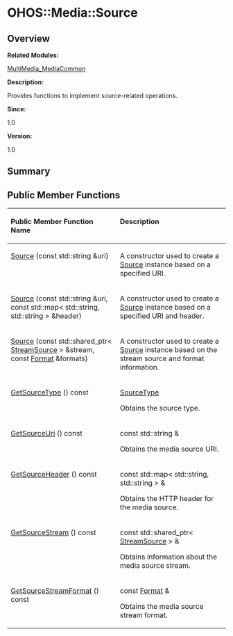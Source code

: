 # OHOS::Media::Source<a name="EN-US_TOPIC_0000001054799611"></a>

## **Overview**<a name="section1314153436093532"></a>

**Related Modules:**

[MultiMedia\_MediaCommon](multimedia_mediacommon.md)

**Description:**

Provides functions to implement source-related operations. 

**Since:**

1.0

**Version:**

1.0

## **Summary**<a name="section970211093093532"></a>

## Public Member Functions<a name="pub-methods"></a>

<a name="table1251880469093532"></a>
<table><thead align="left"><tr id="row735436161093532"><th class="cellrowborder" valign="top" width="50%" id="mcps1.1.3.1.1"><p id="p2146126069093532"><a name="p2146126069093532"></a><a name="p2146126069093532"></a>Public Member Function Name</p>
</th>
<th class="cellrowborder" valign="top" width="50%" id="mcps1.1.3.1.2"><p id="p1751473038093532"><a name="p1751473038093532"></a><a name="p1751473038093532"></a>Description</p>
</th>
</tr>
</thead>
<tbody><tr id="row789550323093532"><td class="cellrowborder" valign="top" width="50%" headers="mcps1.1.3.1.1 "><p id="p1088525372093532"><a name="p1088525372093532"></a><a name="p1088525372093532"></a><a href="multimedia_mediacommon.md#gab9bfa209ae382e3ba5d5242e8dfe5b20">Source</a> (const std::string &amp;uri)</p>
</td>
<td class="cellrowborder" valign="top" width="50%" headers="mcps1.1.3.1.2 "><p id="p1705465698093532"><a name="p1705465698093532"></a><a name="p1705465698093532"></a> </p>
<p id="p716363395093532"><a name="p716363395093532"></a><a name="p716363395093532"></a>A constructor used to create a <a href="ohos-media-source.md">Source</a> instance based on a specified URI. </p>
</td>
</tr>
<tr id="row61546176093532"><td class="cellrowborder" valign="top" width="50%" headers="mcps1.1.3.1.1 "><p id="p1271962921093532"><a name="p1271962921093532"></a><a name="p1271962921093532"></a><a href="multimedia_mediacommon.md#ga84e570aa39e0810815e3f90419b2a0f0">Source</a> (const std::string &amp;uri, const std::map&lt; std::string, std::string &gt; &amp;header)</p>
</td>
<td class="cellrowborder" valign="top" width="50%" headers="mcps1.1.3.1.2 "><p id="p2073287196093532"><a name="p2073287196093532"></a><a name="p2073287196093532"></a> </p>
<p id="p591730466093532"><a name="p591730466093532"></a><a name="p591730466093532"></a>A constructor used to create a <a href="ohos-media-source.md">Source</a> instance based on a specified URI and header. </p>
</td>
</tr>
<tr id="row536003201093532"><td class="cellrowborder" valign="top" width="50%" headers="mcps1.1.3.1.1 "><p id="p687497800093532"><a name="p687497800093532"></a><a name="p687497800093532"></a><a href="multimedia_mediacommon.md#gae3640fec3bb0f33f4076dc30e88dac61">Source</a> (const std::shared_ptr&lt; <a href="ohos-media-streamsource.md">StreamSource</a> &gt; &amp;stream, const <a href="ohos-media-format.md">Format</a> &amp;formats)</p>
</td>
<td class="cellrowborder" valign="top" width="50%" headers="mcps1.1.3.1.2 "><p id="p1823412818093532"><a name="p1823412818093532"></a><a name="p1823412818093532"></a> </p>
<p id="p1895359359093532"><a name="p1895359359093532"></a><a name="p1895359359093532"></a>A constructor used to create a <a href="ohos-media-source.md">Source</a> instance based on the stream source and format information. </p>
</td>
</tr>
<tr id="row326412187093532"><td class="cellrowborder" valign="top" width="50%" headers="mcps1.1.3.1.1 "><p id="p849810423093532"><a name="p849810423093532"></a><a name="p849810423093532"></a><a href="multimedia_mediacommon.md#ga93a8f8b86a9385436f6bbce10a860770">GetSourceType</a> () const</p>
</td>
<td class="cellrowborder" valign="top" width="50%" headers="mcps1.1.3.1.2 "><p id="p1082129085093532"><a name="p1082129085093532"></a><a name="p1082129085093532"></a><a href="multimedia_mediacommon.md#ga4052b7b55dfd94f1d07678e79d80b507">SourceType</a> </p>
<p id="p47903434093532"><a name="p47903434093532"></a><a name="p47903434093532"></a>Obtains the source type. </p>
</td>
</tr>
<tr id="row498595090093532"><td class="cellrowborder" valign="top" width="50%" headers="mcps1.1.3.1.1 "><p id="p256385015093532"><a name="p256385015093532"></a><a name="p256385015093532"></a><a href="multimedia_mediacommon.md#ga69ed2683ce3a632f6b2295fb398e4b7b">GetSourceUri</a> () const</p>
</td>
<td class="cellrowborder" valign="top" width="50%" headers="mcps1.1.3.1.2 "><p id="p1145464967093532"><a name="p1145464967093532"></a><a name="p1145464967093532"></a>const std::string &amp; </p>
<p id="p431532433093532"><a name="p431532433093532"></a><a name="p431532433093532"></a>Obtains the media source URI. </p>
</td>
</tr>
<tr id="row1751045385093532"><td class="cellrowborder" valign="top" width="50%" headers="mcps1.1.3.1.1 "><p id="p898561815093532"><a name="p898561815093532"></a><a name="p898561815093532"></a><a href="multimedia_mediacommon.md#ga6bb820da4b770311efc550ad27d7ce4a">GetSourceHeader</a> () const</p>
</td>
<td class="cellrowborder" valign="top" width="50%" headers="mcps1.1.3.1.2 "><p id="p662848448093532"><a name="p662848448093532"></a><a name="p662848448093532"></a>const std::map&lt; std::string, std::string &gt; &amp; </p>
<p id="p944758906093532"><a name="p944758906093532"></a><a name="p944758906093532"></a>Obtains the HTTP header for the media source. </p>
</td>
</tr>
<tr id="row1258905963093532"><td class="cellrowborder" valign="top" width="50%" headers="mcps1.1.3.1.1 "><p id="p440300180093532"><a name="p440300180093532"></a><a name="p440300180093532"></a><a href="multimedia_mediacommon.md#ga395325402881ad38ef40c9ebd13f174d">GetSourceStream</a> () const</p>
</td>
<td class="cellrowborder" valign="top" width="50%" headers="mcps1.1.3.1.2 "><p id="p208918276093532"><a name="p208918276093532"></a><a name="p208918276093532"></a>const std::shared_ptr&lt; <a href="ohos-media-streamsource.md">StreamSource</a> &gt; &amp; </p>
<p id="p1169766788093532"><a name="p1169766788093532"></a><a name="p1169766788093532"></a>Obtains information about the media source stream. </p>
</td>
</tr>
<tr id="row2109386448093532"><td class="cellrowborder" valign="top" width="50%" headers="mcps1.1.3.1.1 "><p id="p1365326656093532"><a name="p1365326656093532"></a><a name="p1365326656093532"></a><a href="multimedia_mediacommon.md#gafbd3c732660124a1dc1d9dd0dfb51393">GetSourceStreamFormat</a> () const</p>
</td>
<td class="cellrowborder" valign="top" width="50%" headers="mcps1.1.3.1.2 "><p id="p234672362093532"><a name="p234672362093532"></a><a name="p234672362093532"></a>const <a href="ohos-media-format.md">Format</a> &amp; </p>
<p id="p1832360950093532"><a name="p1832360950093532"></a><a name="p1832360950093532"></a>Obtains the media source stream format. </p>
</td>
</tr>
</tbody>
</table>

